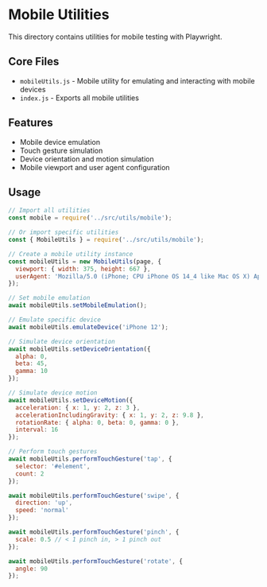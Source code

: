 <!-- Source: /Users/mzahirudeen/playwright-framework-dev/docs-backup/consolidated-docs/src-utils-mobile-README.md -->

<!-- Source: /Users/mzahirudeen/playwright-framework/src/utils/mobile/README.md -->

# Mobile Utilities

This directory contains utilities for mobile testing with Playwright.

## Core Files

- `mobileUtils.js` - Mobile utility for emulating and interacting with mobile devices
- `index.js` - Exports all mobile utilities

## Features

- Mobile device emulation
- Touch gesture simulation
- Device orientation and motion simulation
- Mobile viewport and user agent configuration

## Usage

```javascript
// Import all utilities
const mobile = require('../src/utils/mobile');

// Or import specific utilities
const { MobileUtils } = require('../src/utils/mobile');

// Create a mobile utility instance
const mobileUtils = new MobileUtils(page, {
  viewport: { width: 375, height: 667 },
  userAgent: 'Mozilla/5.0 (iPhone; CPU iPhone OS 14_4 like Mac OS X) AppleWebKit/605.1.15 (KHTML, like Gecko) Version/14.0.3 Mobile/15E148 Safari/604.1'
});

// Set mobile emulation
await mobileUtils.setMobileEmulation();

// Emulate specific device
await mobileUtils.emulateDevice('iPhone 12');

// Simulate device orientation
await mobileUtils.setDeviceOrientation({
  alpha: 0,
  beta: 45,
  gamma: 10
});

// Simulate device motion
await mobileUtils.setDeviceMotion({
  acceleration: { x: 1, y: 2, z: 3 },
  accelerationIncludingGravity: { x: 1, y: 2, z: 9.8 },
  rotationRate: { alpha: 0, beta: 0, gamma: 0 },
  interval: 16
});

// Perform touch gestures
await mobileUtils.performTouchGesture('tap', {
  selector: '#element',
  count: 2
});

await mobileUtils.performTouchGesture('swipe', {
  direction: 'up',
  speed: 'normal'
});

await mobileUtils.performTouchGesture('pinch', {
  scale: 0.5 // < 1 pinch in, > 1 pinch out
});

await mobileUtils.performTouchGesture('rotate', {
  angle: 90
});
```